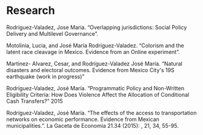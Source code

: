 # Research

Rodriguez-Valadez, Jose Maria. “Overlapping jurisdictions: Social Policy Delivery and Multilevel Governance”.

Motolinia, Lucia, and José María Rodríguez-Valadez. “Colorism and the latent race cleavage in Mexico. Evidence from an Online experiment”. 

Martinez- Alvarez, Cesar, and Rodríguez-Valadez José María. “Natural disasters and electoral outcomes. Evidence from Mexico City's 19S earthquake (work in progress)”

Rodríguez-Valadez, José María. “Programmatic Policy and Non-Written Eligibility Criteria: How Does Violence Affect the Allocation of Conditional Cash Transfers?”
2015

Rodríguez-Valadez, José María. “The effects of the access to transportation networks on economic performance. Evidence from Mexican municipalities.”. La Gaceta de Economia 21.34 (2015): , 21, 34, 55-95.
